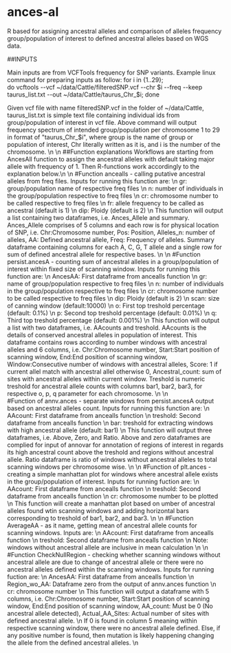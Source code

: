 # ances-al 
R based for assigning ancestral alleles and comparison of alleles frequency group/population of interest to defined ancestral alleles based on WGS data. 

##INPUTS 

Main inputs are from VCFTools frequency for SNP variants. Example linux command for preparing inputs as follow: 
        for i in {1..29};   
        do vcftools --vcf ~/data/Cattle/filteredSNP.vcf --chr $i --freq --keep taurus_list.txt --out ~/data/Cattle/taurus_Chr_$i;
        done

Given vcf file with name filteredSNP.vcf in the folder of ~/data/Cattle, taurus_list.txt is simple text file containing individual ids from group/population of interest in vcf file. Above command will output frequency spectrum of intended group/population per chromosome 1 to 29 in format of "taurus_Chr_$i", where group is the name of group or population of interest, Chr literally written as it is, and i is the number of the chromosome. \n
\n
##Function explanations
Workflows are starting from AncesAll function to assign the ancestral alleles with default taking major allele with frequency of 1. Then R-functions work accordingly to the explanation below.\n \n
#Function ancealls - calling putative ancestral alleles from freq files. Inputs for running this function are: \n
gr: group/population name of respective freq files \n
n: number of individuals in the group/population respective to freq files \n
cr: chromosome number to be called respective to freq files \n
fr: allele frequency to be called as ancestral (default is 1) \n
dip: Ploidy (default is 2) \n
This function will output a list containing two dataframes, i.e. Ances_Allele and summary. Ances_Allele comprises of  5 columns and each row is for physical location of SNP, i.e.  Chr:Chromosome number, Pos: Position, Alleles_n: number of alleles, AA: Defined ancestral allele, Freq: Frequency of alleles. Summary dataframe containing columns for each A, C, G, T allele and a single row for sum of defined ancestral allele for respective bases. \n \n 
#Function persist.ancesA - counting sum of ancestral alleles in  a group/population of interest within fixed size of scanning window. Inputs for running this function are: \n
AncesAA: First dataframe from ancealls function \n
gr: name of group/population respective to freq files \n
n: number of individuals in the group/population respective to freq files \n
cr: chromosome number to be called respective to freq files \n
dip: Ploidy (default is 2) \n
scan: size of canning window (default:10000) \n
o: First top treshold percentage (default: 0.1%) \n
p: Second top treshold percentage (default: 0.01%) \n
q: Third top treshold percentage (default: 0.001%) \n
This function will output a list with two dataframes, i.e. AAcounts and treshold. AAcounts is the details of conserved ancestral alleles in population of interest. This dataframe contains rows according to number windows with ancestral alleles and 6 columns, i.e. Chr:Chromosome number, Start:Start position of scanning window, End:End position of scanning window, Window:Consecutive number of windows with ancestral alleles, Score: 1 if current allel match with ancestral allel otherwise 0, Ancestral_count: sum of sites with ancestral alleles within current window. Treshold is numeric treshold for ancestral allele counts with columns bar1, bar2, bar3, for respective o, p, q parameter for each chromosome. \n \n  
#Function of annv.ances - separate windows from persist.ancesA output based on ancestral alleles count. Inputs for running this function are: \n
AAcount: First dataframe from ancealls function \n
treshold: Second dataframe from ancealls function \n
bar: treshold for extracting windows with high ancestral allele (default: bar1) \n
This function will output three dataframes, i.e. Above, Zero, and Ratio. Above and zero dataframes are complied for input of annovar for annotation of regions of interest in regards its high ancestral count above the treshold and regions without ancestral allele. Ratio dataframe is ratio of windows without ancestral alleles to total scanning windows per chromosome wise. \n \n 
#Function of plt.ances - creating a simple manhattan plot for windows where ancestral allele exists in the group/population of interest. Inputs for running fuction are: \n
AAcount: First dataframe from ancealls function \n
treshold: Second dataframe from ancealls function \n
cr: chromosome number to be plotted \n
This function will create a manhattan plot based on umber of ancestral alleles found wtin scanning windows and adding horizontal bars corresponding to treshold of bar1, bar2, and bar3. \n \n 
#Function AverageAA - as it name, getting mean of ancestral allele counts for scanning windows. Inputs are: \n
AAcount: First dataframe from ancealls function \n
treshold: Second dataframe from ancealls function \n
Note: windows without ancestral allele are inclusive in mean calculation \n \n
#Function CheckNullRegion - checking whether scanning windows without ancestral allele are due to change of ancestral allele or there were no ancestral alleles defined within the scanning windows. Inputs for running fuction are: \n
AncesAA: First dataframe from ancealls function \n
Region_wo_AA: Dataframe zero from the output of annv.ances function \n
cr: chromosome number \n
This function will output a dataframe with 5 columns, i.e. Chr:Chromosome number, Start:Start position of scanning window, End:End position of scanning window, AA_count: Must be 0 (No ancestral allele detected), Actual_AA_Sites: Actual number of sites with defined ancestral allele. \n 
If 0 is found in column 5 meaning within respective scanning window, there were no ancestral allele defined. Else, if any positive number is found, then mutation is likely happening changing the allele from the defined ancestral alleles. \n


